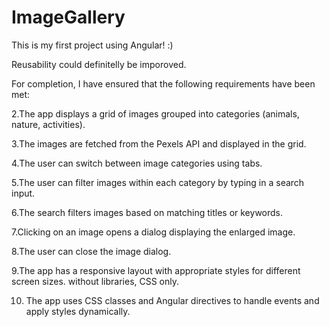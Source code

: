 # ImageGallery

This is my first project using Angular! :)

Reusability could definitelly be imporoved.

For completion, I have ensured that the following requirements have been met:

2.The app displays a grid of images grouped into categories (animals, nature, activities).

3.The images are fetched from the Pexels API and displayed in the grid.

4.The user can switch between image categories using tabs.

5.The user can filter images within each category by typing in a search input.

6.The search filters images based on matching titles or keywords.

7.Clicking on an image opens a dialog displaying the enlarged image.

8.The user can close the image dialog.

9.The app has a responsive layout with appropriate styles for different screen sizes.
without libraries, CSS only.

10. The app uses CSS classes and Angular directives to handle events and apply styles dynamically.

